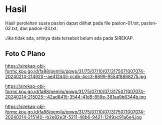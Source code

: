 # Hasil

Hasil perolehan suara paslon dapat dilihat pada file paslon-01.txt, paslon-02.txt, dan paslon-03.txt.

Jika tidak ada, artinya data tersebut belum ada pada SIREKAP.

## Foto C Plano

https://sirekap-obj-formc.kpu.go.id/fa88/pemilu/ppwp/31/75/07/10/07/3175071007074-20240214-214920--ae412d45-ccdb-4cc3-8699-9554f8668275.jpg

https://sirekap-obj-formc.kpu.go.id/fa88/pemilu/ppwp/31/75/07/10/07/3175071007074-20240214-215025--42ad8415-3544-41d9-859e-381aa9b6344b.jpg

https://sirekap-obj-formc.kpu.go.id/fa88/pemilu/ppwp/31/75/07/10/07/3175071007074-20240214-215140--b2e82e3f-5211-48b6-9421-1249ac91a6e4.jpg
